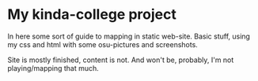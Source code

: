 # My kinda-college project

In here some sort of guide to mapping in static web-site.
Basic stuff, using my css and html with some osu-pictures and screenshots.

Site is mostly finished, content is not. And won't be, probably, I'm not playing/mapping that much.
